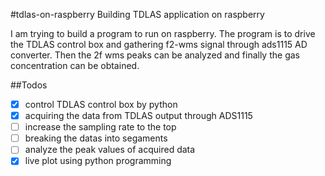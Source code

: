 #tdlas-on-raspberry
Building TDLAS application on raspberry

I am trying to build a program to run on raspberry. The program is to drive the TDLAS control box and gathering f2-wms signal through ads1115 AD converter. Then the 2f wms peaks can be analyzed and finally the gas concentration can be obtained. 

##Todos 
- [x] control TDLAS control box by python
- [X] acquiring the data from TDLAS output through ADS1115
- [ ] increase the sampling rate to the top
- [ ] breaking the datas into segaments
- [ ] analyze the peak values of acquired data
- [x] live plot using python programming

